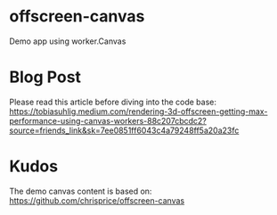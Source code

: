 # offscreen-canvas
Demo app using worker.Canvas

# Blog Post
Please read this article before diving into the code base:</br>
https://tobiasuhlig.medium.com/rendering-3d-offscreen-getting-max-performance-using-canvas-workers-88c207cbcdc2?source=friends_link&sk=7ee0851ff6043c4a79248ff5a20a23fc

# Kudos
The demo canvas content is based on:
https://github.com/chrisprice/offscreen-canvas
